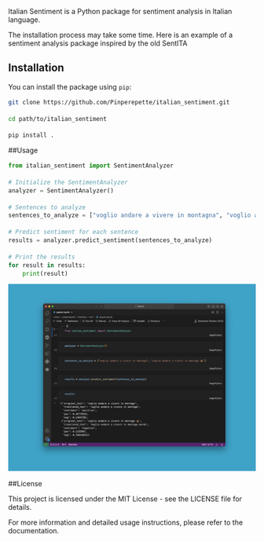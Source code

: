 Italian Sentiment is a Python package for sentiment analysis in Italian language.

The installation process may take some time.
Here is an example of a sentiment analysis package inspired by the old SentITA

## Installation

You can install the package using `pip`:

```bash
git clone https://github.com/Pinperepette/italian_sentiment.git

cd path/to/italian_sentiment

pip install .
```

##Usage
```python
from italian_sentiment import SentimentAnalyzer

# Initialize the SentimentAnalyzer
analyzer = SentimentAnalyzer()

# Sentences to analyze
sentences_to_analyze = ["voglio andare a vivere in montagna", "voglio andare a vivere in montagna 💩"]

# Predict sentiment for each sentence
results = analyzer.predict_sentiment(sentences_to_analyze)

# Print the results
for result in results:
    print(result)
```
![Example](example.png)

##License

This project is licensed under the MIT License - see the LICENSE file for details.

For more information and detailed usage instructions, please refer to the documentation.
